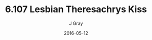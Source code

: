 ---
title: '6.107 Lesbian Theresachrys Kiss'
alt: 'Mysteries of the Arcana'
date: '2016-05-12'
author: 'J Gray'
artist: 'Keira'
chapter: '6 Void in the Road'
filler: false
---